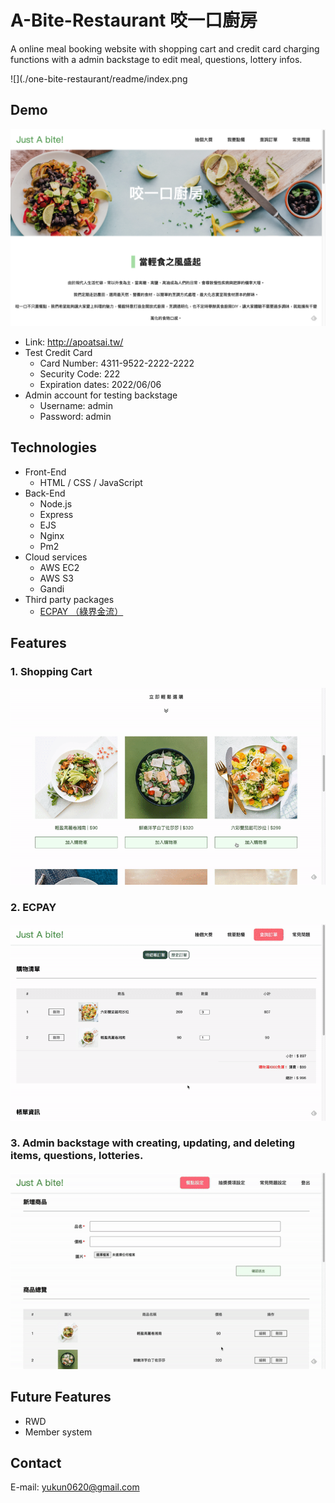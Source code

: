# A-Bite-Restaurant 咬一口廚房
A online meal booking website with shopping cart and credit card charging functions with a admin backstage to edit meal, questions, lottery infos.

![](./one-bite-restaurant/readme/index.png

## Demo
![](https://github.com/ykf2020/One-Bite-Restaurant/blob/main/README/index.png?raw=true)
- Link: http://apoatsai.tw/
- Test Credit Card
    - Card Number: 4311-9522-2222-2222
    - Security Code: 222
    - Expiration dates: 2022/06/06
- Admin account for testing backstage
    - Username: admin
    - Password: admin

## Technologies
- Front-End
    - HTML / CSS / JavaScript
- Back-End
    - Node.js
    - Express
    - EJS
    - Nginx
    - Pm2
- Cloud services
    - AWS EC2
    - AWS S3
    - Gandi
- Third party packages
    - [ECPAY （綠界金流）](https://www.ecpay.com.tw/)

## Features
### 1. Shopping Cart
![](https://github.com/ykf2020/One-Bite-Restaurant/blob/main/README/001.gif?raw=true)

### 2. ECPAY
![](https://github.com/ykf2020/One-Bite-Restaurant/blob/main/README/002.gif?raw=true)

### 3. Admin backstage with creating, updating, and deleting items, questions, lotteries.
![](https://github.com/ykf2020/One-Bite-Restaurant/blob/main/README/003.gif?raw=true)

## Future Features
- RWD
- Member system

## Contact
E-mail: yukun0620@gmail.com
